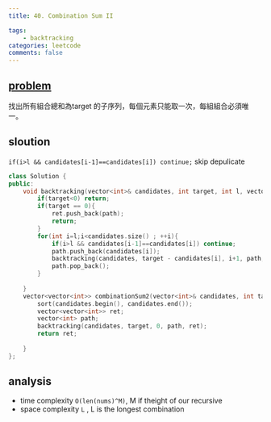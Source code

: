 ```yaml
---
title: 40. Combination Sum II

tags:  
    - backtracking
categories: leetcode
comments: false
---
```


## [problem](https://leetcode.com/problems/combination-sum-ii/)

找出所有組合總和為target 的子序列，每個元素只能取一次，每組組合必須唯一。
## sloution

`if(i>l && candidates[i-1]==candidates[i]) continue;` skip depulicate
```c++
class Solution {
public:
    void backtracking(vector<int>& candidates, int target, int l, vector<int>& path, vector<vector<int>>& ret){
        if(target<0) return;
        if(target == 0){
            ret.push_back(path);
            return;
        }
        for(int i=l;i<candidates.size() ; ++i){
            if(i>l && candidates[i-1]==candidates[i]) continue;
            path.push_back(candidates[i]);
            backtracking(candidates, target - candidates[i], i+1, path, ret);
            path.pop_back();
        }
        
    }
    vector<vector<int>> combinationSum2(vector<int>& candidates, int target) {
        sort(candidates.begin(), candidates.end());
        vector<vector<int>> ret;
        vector<int> path;
        backtracking(candidates, target, 0, path, ret);
        return ret;
        
    }
};
```
## analysis
- time complexity `O(len(nums)^M)`, M if theight of our recursive
- space complexity `L` , L is the longest combination
